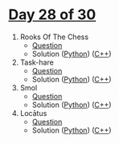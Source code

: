 # [Day 28 of 30](https://www.hackerrank.com/contests/day-28-of-30/challenges "Day 28 of 30 contest link")

1. Rooks Of The Chess
   - [Question](https://www.hackerrank.com/contests/day-28-of-30/challenges/rooks-of-the-chess "Rooks Of The Chess")
   - Solution ([Python](Rooks%20Of%20The%20Chess/Python/ "Solution in Python")) ([C++](Rooks%20Of%20The%20Chess/C++/ "Solution in C++"))
2. Task-hare
   - [Question](https://www.hackerrank.com/contests/day-28-of-30/challenges/task-hare "Task-hare")
   - Solution ([Python](Task-hare/Python/ "Solution in Python")) ([C++](Task-hare/C++/ "Solution in C++"))
3. Smol
   - [Question](https://www.hackerrank.com/contests/day-28-of-30/challenges/smol "Smol")
   - Solution ([Python](Smol/Python/ "Solution in Python")) ([C++](Smol/C++/ "Solution in C++"))
4. Locātus
   - [Question](https://www.hackerrank.com/contests/day-28-of-30/challenges/locatus "Locātus")
   - Solution ([Python](locātus/Python/ "Solution in Python")) ([C++](locātus/C++/ "Solution in C++"))
